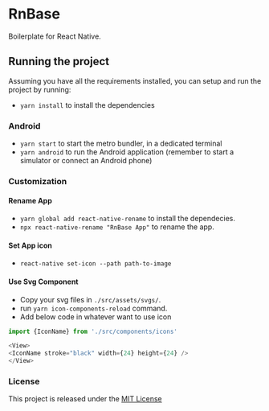 # RnBase

Boilerplate for React Native.

## Running the project

Assuming you have all the requirements installed, you can setup and run the project by running:

- `yarn install` to install the dependencies

### Android

- `yarn start` to start the metro bundler, in a dedicated terminal
- `yarn android` to run the Android application (remember to start a simulator or connect an Android phone)

### Customization

#### Rename App

- `yarn global add react-native-rename` to install the dependecies.
- `npx react-native-rename "RnBase App"` to rename the app.

#### Set App icon

- `react-native set-icon --path path-to-image`

#### Use Svg Component

- Copy your svg files in `./src/assets/svgs/`.
- run `yarn icon-components-reload` command.
- Add below code in whatever want to use icon

```javascript
import {IconName} from './src/components/icons'

<View>
<IconName stroke="black" width={24} height={24} />
</View>

```


### License

This project is released under the [MIT License](LICENSE)
